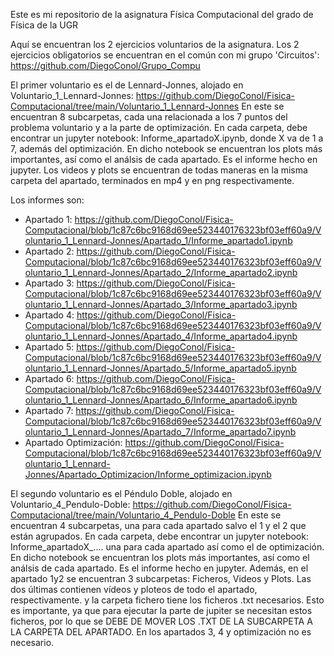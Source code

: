 Este es mi repositorio de la asignatura Física Computacional del grado de Física de la UGR

Aquí se encuentran los 2 ejercicios voluntarios de la asignatura. Los 2 ejercicios obligatorios se encuentran en el común con mi grupo 'Circuitos': https://github.com/DiegoConol/Grupo_Compu



El primer voluntario es el de Lennard-Jonnes, alojado en Voluntario_1_Lennard-Jonnes: https://github.com/DiegoConol/Fisica-Computacional/tree/main/Voluntario_1_Lennard-Jonnes
En este se encuentran 8 subcarpetas, cada una relacionada a los 7 puntos del problema voluntario y a la parte de optimización.
En cada carpeta, debe encontrar un jupyter notebook: Informe_apartadoX.ipynb, donde X va de 1 a 7, además del optimización. 
En dicho notebook se encuentran los plots más importantes, así como el análsis de cada apartado. Es el informe hecho en jupyter.
Los videos y plots se encuentran de todas maneras en la misma carpeta del apartado, terminados en mp4 y en png respectivamente.

Los informes son:
- Apartado 1: https://github.com/DiegoConol/Fisica-Computacional/blob/1c87c6bc9168d69ee523440176323bf03eff60a9/Voluntario_1_Lennard-Jonnes/Apartado_1/Informe_apartado1.ipynb
- Apartado 2: https://github.com/DiegoConol/Fisica-Computacional/blob/1c87c6bc9168d69ee523440176323bf03eff60a9/Voluntario_1_Lennard-Jonnes/Apartado_2/Informe_apartado2.ipynb
- Apartado 3: https://github.com/DiegoConol/Fisica-Computacional/blob/1c87c6bc9168d69ee523440176323bf03eff60a9/Voluntario_1_Lennard-Jonnes/Apartado_3/Informe_apartado3.ipynb
- Apartado 4: https://github.com/DiegoConol/Fisica-Computacional/blob/1c87c6bc9168d69ee523440176323bf03eff60a9/Voluntario_1_Lennard-Jonnes/Apartado_4/Informe_apartado4.ipynb
- Apartado 5: https://github.com/DiegoConol/Fisica-Computacional/blob/1c87c6bc9168d69ee523440176323bf03eff60a9/Voluntario_1_Lennard-Jonnes/Apartado_5/Informe_apartado5.ipynb
- Apartado 6: https://github.com/DiegoConol/Fisica-Computacional/blob/1c87c6bc9168d69ee523440176323bf03eff60a9/Voluntario_1_Lennard-Jonnes/Apartado_6/Informe_apartado6.ipynb
- Apartado 7: https://github.com/DiegoConol/Fisica-Computacional/blob/1c87c6bc9168d69ee523440176323bf03eff60a9/Voluntario_1_Lennard-Jonnes/Apartado_7/Informe_apartado7.ipynb
- Apartado Optimización: https://github.com/DiegoConol/Fisica-Computacional/blob/1c87c6bc9168d69ee523440176323bf03eff60a9/Voluntario_1_Lennard-Jonnes/Apartado_Optimizacion/Informe_optimizacion.ipynb



El segundo voluntario es el Péndulo Doble, alojado en Voluntario_4_Pendulo-Doble: https://github.com/DiegoConol/Fisica-Computacional/tree/main/Voluntario_4_Pendulo-Doble
En este se encuentran 4 subcarpetas, una para cada apartado salvo el 1 y el 2 que están agrupados.
En cada carpeta, debe encontrar un jupyter notebook: Informe_apartadoX_.... una para cada apartado así como el de optimización.
En dicho notebook se encuentran los plots más importantes, así como el análsis de cada apartado. Es el informe hecho en jupyter.
Además, en el apartado 1y2 se encuentran 3 subcarpetas: Ficheros, Videos y Plots. Las dos últimas contienen vídeos y ploteos de todo el apartado, respectivamente. y la carpeta fichero tiene los ficheros .txt necesarios.
Esto es importante, ya que para ejecutar la parte de jupiter se necesitan estos ficheros, por lo que se DEBE DE MOVER LOS .TXT DE LA SUBCARPETA A LA CARPETA DEL APARTADO. En los apartados 3, 4 y optimización no es necesario.
